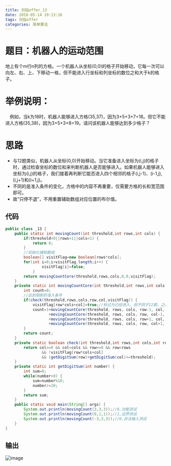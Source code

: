 ```yaml
---
title: 剑指offer_13
date: 2018-05-14 19:13:16
tags: 剑指offer
categories: 简单算法
---
```

# 题目：机器人的运动范围
地上有个m行n列的方格。一个机器人从坐标(0,0)的格子开始移动，它每一次可以向左、右、上、下移动一格，但不能进入行坐标和列坐标的数位之和大于k的格子。
<!-- more -->
# 举例说明：
　例如，当k为18时，机器人能够进入方格(35,37)，因为3+5+3+7=18。但它不能进入方格(35,38)，因为3+5+3+8=19。请问该机器人能够达到多少格子？
# 思路
- 与12题类似，机器人从坐标(0,0)开始移动。当它准备进入坐标为(i,j)的格子时，通过检查坐标的数位和来判断机器人是否能够进入。如果机器人能够进入坐标为(i,j)的格子，我们接着再判断它能否进入四个相邻的格子(i,j-1)、(i-1,j),(i,j+1)和(i+1,j)。
- 不同的是准入条件的变化，方格中的内容不再重要，仅需要方格的长和宽范围即可。
- 故“只停不退”，不用重置辅助数组对应位置的布尔值。
## 代码

```java
public class _13 {
	public static int movingCount(int threshold,int rows,int cols) {
		if(threshold<0||rows<1||cols<1) {
			return 0;
		}
		//初始化辅助数组
		boolean[] visitFlag=new boolean[rows*cols];
		for(int i=0;i<visitFlag.length;i++) {
				visitFlag[i]=false;
			}
		return movingCountCore(threshold,rows,cols,0,0,visitFlag);
	}
	private static int movingCountCore(int threshold,int rows,int cols,int row,int col,boolean[] visitFlag) {
		int count=0;
		//达到限制的准入条件
		if(check(threshold,rows,cols,row,col,visitFlag)) {
			visitFlag[row*cols+col]=true;//标记为已经进入，但不同于12题，之后不用回溯，所以只停不退
			count=1+movingCountCore(threshold, rows, cols, row-1, col, visitFlag)
			       +movingCountCore(threshold, rows, cols, row, col-1, visitFlag)
			       +movingCountCore(threshold, rows, cols, row+1, col, visitFlag)
			       +movingCountCore(threshold, rows, cols, row, col+1, visitFlag);
		}
		return count;
	}
	private static boolean check(int threshold,int rows,int cols,int row,int col,boolean[] visitFlag) {
		return col>=0 && col<cols && row>=0 && row<rows
				&& !visitFlag[row*cols+col]
				&& (getDigitSum(row)+getDigitSum(col)<=threshold);
	}
	private static int getDigitSum(int number) {
		int sum=0;
		while(number>0) {
			sum=number%10;
			number/=10;
		}
		return sum;
	}
	public static void main(String[] args) {
		System.out.println(movingCount(3,3,3));//8,功能测试
		System.out.println(movingCount(0,1,1));//1,边界测试
		System.out.println(movingCount(-3,3,3));//0,非法输入测试
	}
}
```

## 输出
![image](http://upload-images.jianshu.io/upload_images/11861611-ce1d06d33f085831.jpg?imageMogr2/auto-orient/strip%7CimageView2/2/w/1240)